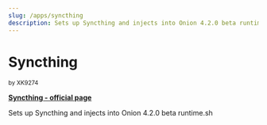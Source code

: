 ```yaml
---
slug: /apps/syncthing
description: Sets up Syncthing and injects into Onion 4.2.0 beta runtime.sh
---
```


# Syncthing
<sup>by  XK9274</sup>

[**Syncthing - official page**](https://github.com/XK9274/syncthing-app-miyoo)

Sets up Syncthing and injects into Onion 4.2.0 beta runtime.sh
